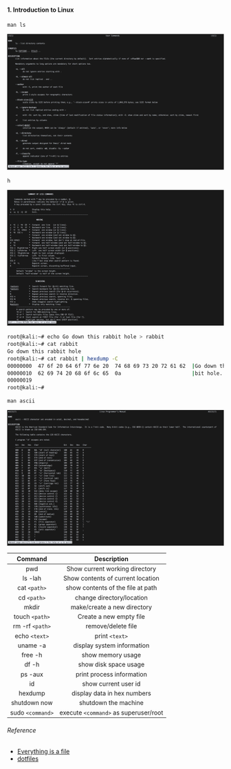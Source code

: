 #### 1. Introduction to Linux

```
man ls
```

![](images/1/1.png)

```
h
```

![](images/1/2.png)

```sh
root@kali:~# echo Go down this rabbit hole > rabbit
root@kali:~# cat rabbit
Go down this rabbit hole
root@kali:~# cat rabbit | hexdump -C
00000000  47 6f 20 64 6f 77 6e 20  74 68 69 73 20 72 61 62  |Go down this rab|
00000010  62 69 74 20 68 6f 6c 65  0a                       |bit hole.|
00000019
root@kali:~#
```

```
man ascii
```

![](images/1/3.png)

**Command** | **Description**
:-------: | :------------:
pwd | Show current working directory
ls -lah | Show contents of current location
cat `<path>` | show contents of the file at path
cd `<path>` | change directory/location
mkdir | make/create a new directory
touch `<path>` | Create a new empty file
rm -rf `<path>` | remove/delete file
echo `<text>` | print `<text>`
uname -a | display system information
free -h | show memory usage
df -h | show disk space usage
ps -aux | print process information
id | show current user id
hexdump | display data in hex numbers
shutdown now | shutdown the machine
sudo `<command>` | execute `<command>` as superuser/root

###### Reference

- [Everything is a file](https://en.wikipedia.org/wiki/Everything_is_a_file)
- [dotfiles](https://plus.google.com/+RobPikeTheHuman/posts/R58WgWwN9jp)
